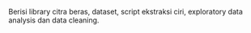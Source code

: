 Berisi library citra beras, dataset, script ekstraksi ciri, exploratory data analysis dan data cleaning.
